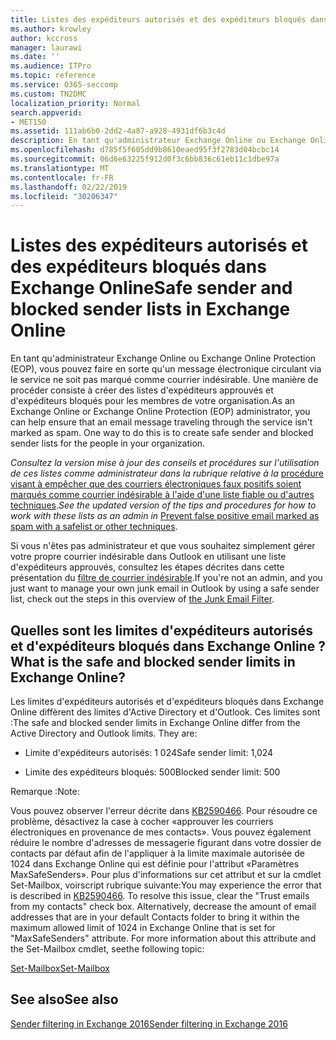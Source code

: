 ```yaml
---
title: Listes des expéditeurs autorisés et des expéditeurs bloqués dans Exchange Online
ms.author: krowley
author: kccross
manager: laurawi
ms.date: ''
ms.audience: ITPro
ms.topic: reference
ms.service: O365-seccomp
ms.custom: TN2DMC
localization_priority: Normal
search.appverid:
- MET150
ms.assetid: 111ab6b0-2dd2-4a87-a928-4931df6b3c4d
description: En tant qu'administrateur Exchange Online ou Exchange Online Protection (EOP), vous pouvez faire en sorte qu'un message électronique circulant via le service ne soit pas marqué comme courrier indésirable. Une manière de procéder consiste à créer des listes d'expéditeurs approuvés et d'expéditeurs bloqués pour les membres de votre organisation.
ms.openlocfilehash: d785f5f605dd9b8610eaed95f3f2783d04bcbc14
ms.sourcegitcommit: 06d6e63225f912d0f3c6bb836c61eb11c1dbe97a
ms.translationtype: MT
ms.contentlocale: fr-FR
ms.lasthandoff: 02/22/2019
ms.locfileid: "30206347"
---
```

# <a name="safe-sender-and-blocked-sender-lists-in-exchange-online"></a><span data-ttu-id="a2d77-104">Listes des expéditeurs autorisés et des expéditeurs bloqués dans Exchange Online</span><span class="sxs-lookup"><span data-stu-id="a2d77-104">Safe sender and blocked sender lists in Exchange Online</span></span>

<span data-ttu-id="a2d77-p102">En tant qu'administrateur Exchange Online ou Exchange Online Protection (EOP), vous pouvez faire en sorte qu'un message électronique circulant via le service ne soit pas marqué comme courrier indésirable. Une manière de procéder consiste à créer des listes d'expéditeurs approuvés et d'expéditeurs bloqués pour les membres de votre organisation.</span><span class="sxs-lookup"><span data-stu-id="a2d77-p102">As an Exchange Online or Exchange Online Protection (EOP) administrator, you can help ensure that an email message traveling through the service isn't marked as spam. One way to do this is to create safe sender and blocked sender lists for the people in your organization.</span></span> 
  
 <span data-ttu-id="a2d77-107">*Consultez la version mise à jour des conseils et procédures sur l'utilisation de ces listes comme administrateur dans la rubrique relative à la* [procédure visant à empêcher que des courriers électroniques faux positifs soient marqués comme courrier indésirable à l'aide d'une liste fiable ou d'autres techniques](https://go.microsoft.com/fwlink/p/?LinkID=534224).</span><span class="sxs-lookup"><span data-stu-id="a2d77-107">*See the updated version of the tips and procedures for how to work with these lists as an admin in* [Prevent false positive email marked as spam with a safelist or other techniques](https://go.microsoft.com/fwlink/p/?LinkID=534224).</span></span> 
  
<span data-ttu-id="a2d77-108">Si vous n'êtes pas administrateur et que vous souhaitez simplement gérer votre propre courrier indésirable dans Outlook en utilisant une liste d'expéditeurs approuvés, consultez les étapes décrites dans cette présentation du [filtre de courrier indésirable](https://go.microsoft.com/fwlink/?LinkId=817222).</span><span class="sxs-lookup"><span data-stu-id="a2d77-108">If you're not an admin, and you just want to manage your own junk email in Outlook by using a safe sender list, check out the steps in this overview of [the Junk Email Filter](https://go.microsoft.com/fwlink/?LinkId=817222).</span></span> 
  
## <a name="what-is-the-safe-and-blocked-sender-limits-in-exchange-online"></a><span data-ttu-id="a2d77-109">Quelles sont les limites d'expéditeurs autorisés et d'expéditeurs bloqués dans Exchange Online ?</span><span class="sxs-lookup"><span data-stu-id="a2d77-109">What is the safe and blocked sender limits in Exchange Online?</span></span>

<span data-ttu-id="a2d77-p103">Les limites d'expéditeurs autorisés et d'expéditeurs bloqués dans Exchange Online diffèrent des limites d'Active Directory et d'Outlook. Ces limites sont :</span><span class="sxs-lookup"><span data-stu-id="a2d77-p103">The safe and blocked sender limits in Exchange Online differ from the Active Directory and Outlook limits. They are:</span></span>
  
- <span data-ttu-id="a2d77-112">Limite d'expéditeurs autorisés: 1 024</span><span class="sxs-lookup"><span data-stu-id="a2d77-112">Safe sender limit: 1,024</span></span>
    
- <span data-ttu-id="a2d77-113">Limite des expéditeurs bloqués: 500</span><span class="sxs-lookup"><span data-stu-id="a2d77-113">Blocked sender limit: 500</span></span>
    
<span data-ttu-id="a2d77-114">Remarque :</span><span class="sxs-lookup"><span data-stu-id="a2d77-114">Note:</span></span>
  
<span data-ttu-id="a2d77-p104">Vous pouvez observer l'erreur décrite dans [KB2590466](https://support.microsoft.com/help/2590466/you-receive-the-error-junk-e-mail-validation-error-in-outlook-web-app). Pour résoudre ce problème, désactivez la case à cocher «approuver les courriers électroniques en provenance de mes contacts». Vous pouvez également réduire le nombre d'adresses de messagerie figurant dans votre dossier de contacts par défaut afin de l'appliquer à la limite maximale autorisée de 1024 dans Exchange Online qui est définie pour l'attribut «Paramètres MaxSafeSenders». Pour plus d'informations sur cet attribut et sur la cmdlet Set-Mailbox, voirscript rubrique suivante:</span><span class="sxs-lookup"><span data-stu-id="a2d77-p104">You may experience the error that is described in [KB2590466](https://support.microsoft.com/help/2590466/you-receive-the-error-junk-e-mail-validation-error-in-outlook-web-app). To resolve this issue, clear the "Trust emails from my contacts" check box. Alternatively, decrease the amount of email addresses that are in your default Contacts folder to bring it within the maximum allowed limit of 1024 in Exchange Online that is set for "MaxSafeSenders" attribute. For more information about this attribute and the Set-Mailbox cmdlet, seethe following topic:</span></span>
  
[<span data-ttu-id="a2d77-119">Set-Mailbox</span><span class="sxs-lookup"><span data-stu-id="a2d77-119">Set-Mailbox</span></span>](https://docs.microsoft.com/powershell/module/exchange/mailboxes/Set-Mailbox)
  
## <a name="see-also"></a><span data-ttu-id="a2d77-120">See also</span><span class="sxs-lookup"><span data-stu-id="a2d77-120">See also</span></span>

[<span data-ttu-id="a2d77-121">Sender filtering in Exchange 2016</span><span class="sxs-lookup"><span data-stu-id="a2d77-121">Sender filtering in Exchange 2016</span></span>](http://technet.microsoft.com/library/b833f864-ff10-46a0-a653-28fb9ba30896.aspx)

